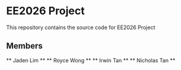 # EE2026 Project

This repository contains the source code for EE2026 Project

## Members

** Jaden Lim **
** Royce Wong **
** Irwin Tan **
** Nicholas Tan **
